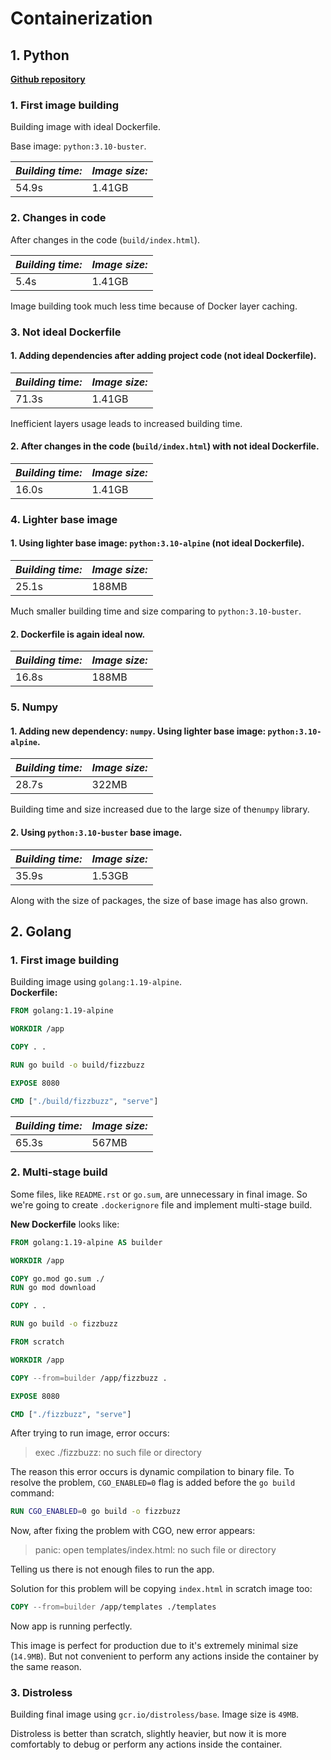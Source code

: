 # Containerization

## 1. Python

**[Github repository](https://github.com/KPI-FICT-MTSD/lab-03-starter-project-python)**  

### 1. First image building

Building image with ideal Dockerfile.

Base image: `python:3.10-buster`.

| *Building time:* | *Image size:* |
|------------------|---------------|
| 54.9s            | 1.41GB        |

### 2. Changes in code

After changes in the code (`build/index.html`).

| *Building time:* | *Image size:* |
|------------------|---------------|
| 5.4s             | 1.41GB        |

Image building took much less time because of Docker layer caching.

### 3. Not ideal Dockerfile

#### 1. Adding dependencies after adding project code (not ideal Dockerfile).

| *Building time:* | *Image size:* |
|------------------|---------------|
| 71.3s            | 1.41GB        |

Inefficient layers usage leads to increased building time.

#### 2. After changes in the code (`build/index.html`) with not ideal Dockerfile.

| *Building time:* | *Image size:* |
|------------------|---------------|
| 16.0s            | 1.41GB        |

### 4. Lighter base image

#### 1. Using lighter base image: `python:3.10-alpine` (not ideal Dockerfile).

| *Building time:* | *Image size:* |
|------------------|---------------|
| 25.1s            | 188MB         |

Much smaller building time and size comparing to `python:3.10-buster`.

#### 2. Dockerfile is again ideal now.

| *Building time:* | *Image size:* |
|------------------|---------------|
| 16.8s            | 188MB         |

### 5. Numpy

#### 1. Adding new dependency: `numpy`. Using lighter base image: `python:3.10-alpine`.

| *Building time:* | *Image size:* |
|------------------|---------------|
| 28.7s            | 322MB         |

Building time and size increased due to the large size of the`numpy` library.

#### 2. Using `python:3.10-buster` base image.


| *Building time:* | *Image size:* |
|------------------|---------------|
| 35.9s            | 1.53GB        |


Along with the size of packages, the size of base image has also grown.

## 2. Golang

### 1. First image building

Building image using `golang:1.19-alpine`.  
**Dockerfile:**

```dockerfile
FROM golang:1.19-alpine

WORKDIR /app

COPY . .

RUN go build -o build/fizzbuzz

EXPOSE 8080

CMD ["./build/fizzbuzz", "serve"]
```

| *Building time:* | *Image size:* |
|------------------|---------------|
| 65.3s            | 567MB         |

### 2. Multi-stage build

Some files, like `README.rst` or `go.sum`, are unnecessary in final image. So we're going to create `.dockerignore` file and implement multi-stage build.

**New Dockerfile** looks like:

```dockerfile
FROM golang:1.19-alpine AS builder

WORKDIR /app

COPY go.mod go.sum ./
RUN go mod download

COPY . .

RUN go build -o fizzbuzz

FROM scratch

WORKDIR /app

COPY --from=builder /app/fizzbuzz .

EXPOSE 8080

CMD ["./fizzbuzz", "serve"]
```

After trying to run image, error occurs:

> exec ./fizzbuzz: no such file or directory
 
The reason this error occurs is dynamic compilation to binary file. To resolve the problem, `CGO_ENABLED=0` flag is added before the `go build` command:

```dockerfile
RUN CGO_ENABLED=0 go build -o fizzbuzz
```

Now, after fixing the problem with CGO, new error appears:

> panic: open templates/index.html: no such file or directory

Telling us there is not enough files to run the app.

Solution for this problem will be copying `index.html` in scratch image too:

```dockerfile
COPY --from=builder /app/templates ./templates
```

Now app is running perfectly.

This image is perfect for production due to it's extremely minimal size (`14.9MB`). But not convenient to perform any actions inside the container by the same reason. 

### 3. Distroless

Building final image using `gcr.io/distroless/base`. Image size is `49MB`.

Distroless is better than scratch, slightly heavier, but now it is more comfortably to debug or perform any actions inside the container.

